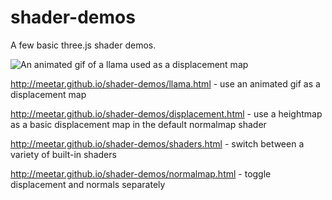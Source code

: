 shader-demos
============

A few basic three.js shader demos.

![An animated gif of a llama used as a displacement map](https://raw.githubusercontent.com/meetar/threejs-shader-demos/gh-pages/llama3D.gif)

http://meetar.github.io/shader-demos/llama.html - use an animated gif as a displacement map

http://meetar.github.io/shader-demos/displacement.html - use a heightmap as a basic displacement map in the default normalmap shader

http://meetar.github.io/shader-demos/shaders.html - switch between a variety of built-in shaders

http://meetar.github.io/shader-demos/normalmap.html - toggle displacement and normals separately
